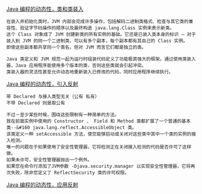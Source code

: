 [Java 编程的动态性，类和类装入](https://www.ibm.com/developerworks/cn/java/j-dyn0429/index.html)

~~~
在装入并初始化类时，JVM 内部会完成许多操作，包括解码二进制类格式、检查与其它类的兼容性、验证字节码操作的顺序以及最终构造 java.lang.Class 实例来表示新类。
这个 Class 对象成了 JVM 创建新类的所有实例的基础。它还是已装入类本身的标识 ― 对于装入到 JVM 的同一个二进制类，可以有多个副本，每个副本都有其自己的 Class 实例。
即使这些副本都共享同一个类名，但对 JVM 而言它们都是独立的类。
~~~

~~~
Java 类定义和 JVM 规范一起为运行时组装代码定义了功能极其强大的框架。通过使用类装入器，Java 应用程序能使用多个版本的类，否则这些类就会引起冲突。
类装入器的灵活性甚至允许动态地重新装入已修改的代码，同时应用程序继续执行。
~~~

[Java 编程的动态性，引入反射](https://www.ibm.com/developerworks/cn/java/j-dyn0603/)
~~~
带 Declared 与接入类型无关（公有 私有）
不带 Declared 则是取公有
~~~
~~~
不过－至少某些时候，围绕这些限制有一种简单的方法。
我在前面实例中使用的 Constructor 、 Field 和 Method 类都扩展了一个普通的基本类--&#160 java.lang.reflect.AccessibleObject 类。
该类定义一种 setAccessible 方法，使您能够启动或关闭对这些类中其中一个类的实例的接入检测。
唯一的问题在于如果使用了安全性管理器，它将检测正在关闭接入检测的代码是否许可了这样做。
如果未许可，安全性管理器抛出一个例外。
如果您在命令行添加了JVM参数 -Djava.security.manager 以实现安全性管理器，它将再次失败，除非您定义了 ReflectSecurity 类的许可权限。
~~~

[Java 编程的动态性，应用反射](https://www.ibm.com/developerworks/cn/java/j-dyn0715/index.html?ca=drs-)